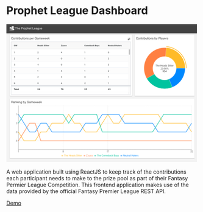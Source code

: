 # Prophet League Dashboard

<img src="prophetLeagueDesktopView.png" style="width:500px;"/>

A web application built using ReactJS to keep track of the contributions each participant needs to make to the prize pool as part of their Fantasy Permier League Competition. This frontend application makes use of the data provided by the official Fantasy Premier League REST API.

[Demo](https://prophetleague.herokuapp.com/)
